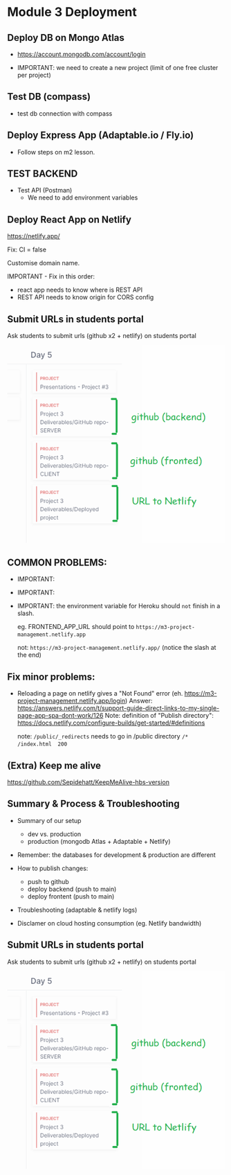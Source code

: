 

# Module 3 Deployment

<!--

- Time: 4h 

- Make sure we do that 3 DAYS BEFORE final presentation,

- Previos day:
  - it is important that we are all present (otherwise you'll need to do with recording)
  - ask students to prepare passwords for Adaptable.io & Mongo Atlas

- Start in the morning

- Difficult & challenging
  -- IT IS IMPORTANT THAT WE ALL FOLLOW THE SAME STEPS
     -- Why: otherwise we will all have different configuration & different errors
  -- Please to follow carefully all steps
  -- Pay 100% attention
  -- Don't try to go one step ahead.
  -- Copy the names of variables (don't type them)


Slides m3 deployment:
https://docs.google.com/presentation/d/19VRo2Bjae3q8b5wNCMKpEG-DrlDN_4Z3-XdHcP4CHZo/edit?usp=sharing


Slides CORS: 
https://docs.google.com/presentation/d/1ccck25g9VXNxWA-GaXquyczZD2VnfD9Zx9lKKgFD2dk/edit?usp=sharing



Notes from Karina:
https://docs.google.com/document/d/16gK6fgwJNGGNyx3Oa9GV40IxHq3RvahjoiBNZFg4Vek/edit?usp=sharing

-->



## Deploy DB on Mongo Atlas

- https://account.mongodb.com/account/login

- IMPORTANT: we need to create a new project (limit of one free cluster per project)


## Test DB (compass)

- test db connection with compass



## Deploy Express App (Adaptable.io / Fly.io)

- Follow steps on m2 lesson.




## TEST BACKEND

- Test API (Postman)
  - We need to add environment variables



## Deploy React App on Netlify

<!-- @Luis: NETLIFY - do this from a students computer -->
<!-- @Luis: NETLIFY - do this from a students computer -->
<!-- @Luis: NETLIFY - do this from a students computer -->


https://netlify.app/


Fix: CI = false

Customise domain name.

IMPORTANT - Fix in this order:
- react app needs to know where is REST API
- REST API needs to know origin for CORS config





## Submit URLs in students portal



<!-- IMPORTANT -->
<!-- IMPORTANT -->
Ask students to submit urls (github x2 + netlify) on students portal
<!-- IMPORTANT -->
<!-- IMPORTANT -->


![screenshot students portal](./images/students-portal-project-urls.png)




## COMMON PROBLEMS:


- IMPORTANT:
- IMPORTANT:
- IMPORTANT: the environment variable for Heroku should `not` finish in a slash.

    eg.  FRONTEND_APP_URL should point to `https://m3-project-management.netlify.app`

    not: `https://m3-project-management.netlify.app/` (notice the slash at the end)





## Fix minor problems:

- Reloading a page on netlify gives a "Not Found" error (eh. https://m3-project-management.netlify.app/login)
  Answer: https://answers.netlify.com/t/support-guide-direct-links-to-my-single-page-app-spa-dont-work/126
  Note: definition of "Publish directory": https://docs.netlify.com/configure-builds/get-started/#definitions


  note: `/public/_redirects` needs to go in /public directory
  `/*  /index.html  200`






## (Extra) Keep me alive

https://github.com/Sepidehatt/KeepMeAlive-hbs-version




## Summary & Process & Troubleshooting


- Summary of our setup
  - dev vs. production
  - production (mongodb Atlas + Adaptable + Netlify)

- Remember: the databases for development & production are different

- How to publish changes:
  - push to github
  - deploy backend (push to main)
  - deploy frontent (push to main)

- Troubleshooting (adaptable & netlify logs)

- Disclamer on cloud hosting consumption (eg. Netlify bandwidth)




## Submit URLs in students portal

<!-- IMPORTANT -->
<!-- IMPORTANT -->
Ask students to submit urls (github x2 + netlify) on students portal
<!-- IMPORTANT -->
<!-- IMPORTANT -->


![screenshot students portal](./images/students-portal-project-urls.png)

